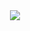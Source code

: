 <div style="text-align: center;">
	<img src="http://www.communityactionsurvey.org/guide/img/users-guide.png" />
	<!--Make sure to change the URL to match the location of the picture on the server-->
<!--![User's Guide Logo](http://csserver.beloit.edu/~roehln/daux.io-master/img/users-guide.png)-->
</div>


<!--<p class="lead">
	<strong>Daux.io</strong> is an documentation generator that uses a simple folder structure and Markdown files to create custom documentation on the fly. It helps you create great looking documentation in a developer friendly way.
</p>
-->
<!--
<hr/>
<h3>Features</h3>
-->
<!--<img src="img/app-thumbs.png" alt="alt text" class="img-responsive pull-right"  style="margin-bottom:20px;">-->
<!--
* 100% Mobile Responsive
* Supports GitHub Flavored Markdown
* Auto created homepage/landing page
* Auto Syntax Highlighting
* Auto Generated Navigation
* 4 Built-In Themes or roll your own
* Functional, Flat Design Style
* Shareable/Linkable SEO Friendly URLs
* Built On Bootstrap
* No Build Step
* Git/SVN Friendly
* Google Analytics
* Optional code float layout

<div class="clear"></div>
<hr/>
-->

<!--
<script type="text/javascript">
var google_conversion_id = 983836026;
var google_custom_params = window.google_tag_params;
var google_remarketing_only = true;
</script>

<script type="text/javascript" src="//www.googleadservices.com/pagead/conversion.js">
</script>
<noscript>
<div style="display:inline;">
<img height="1" width="1" style="border-style:none;" alt="" src="//googleads.g.doubleclick.net/pagead/viewthroughconversion/983836026/?value=0&amp;guid=ON&amp;script=0"/>
</div>
</noscript>
-->